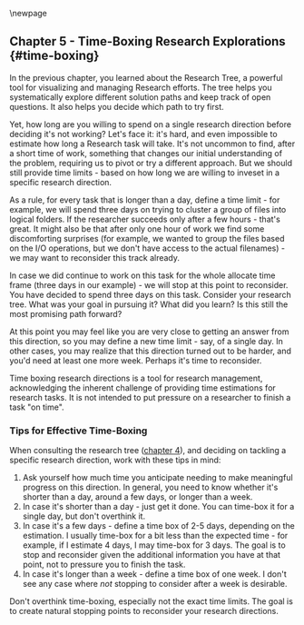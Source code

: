 \newpage

## Chapter 5 - Time-Boxing Research Explorations {#time-boxing}

In the previous chapter, you learned about the Research Tree, a powerful tool for visualizing and managing Research efforts. The tree helps you systematically explore different solution paths and keep track of open questions. It also helps you decide which path to try first.

Yet, how long are you willing to spend on a single research direction before deciding it's not working? Let's face it: it's hard, and even impossible to estimate how long a Research task will take. It's not uncommon to find, after a short time of work, something that changes our initial understanding of the problem, requiring us to pivot or try a different approach. But we should still provide time limits - based on how long we are willing to inveset in a specific research direction.

As a rule, for every task that is longer than a day, define a time limit - for example, we will spend three days on trying to cluster a group of files into logical folders. If the researcher succeeds only after a few hours - that's great. It might also be that after only one hour of work we find some discomforting surprises (for example, we wanted to group the files based on the I/O operations, but we don't have access to the actual filenames) - we may want to reconsider this track already.

In case we did continue to work on this task for the whole allocate time frame (three days in our example) - we will stop at this point to reconsider. You have decided to spend three days on this task. Consider your research tree. What was your goal in pursuing it? What did you learn? Is this still the most promising path forward?

At this point you may feel like you are very close to getting an answer from this direction, so you may define a new time limit - say, of a single day. In other cases, you may realize that this direction turned out to be harder, and you'd need at least one more week. Perhaps it's time to reconsider.

Time boxing research directions is a tool for research management, acknowledging the inherent challenge of providing time estimations for research tasks. It is not intended to put pressure on a researcher to finish a task "on time".

### Tips for Effective Time-Boxing

When consulting the research tree ([chapter 4](#the-research-tree)), and deciding on tackling a specific research direction, work with these tips in mind:

1. Ask yourself how much time you anticipate needing to make meaningful progress on this direction. In general, you need to know whether it's shorter than a day, around a few days, or longer than a week.
2. In case it's shorter than a day - just get it done. You can time-box it for a single day, but don't overthink it.
3. In case it's a few days - define a time box of 2-5 days, depending on the estimation. I usually time-box for a bit less than the expected time - for example, if I estimate 4 days, I may time-box for 3 days. The goal is to stop and reconsider given the additional information you have at that point, not to pressure you to finish the task.
4. In case it's longer than a week - define a time box of one week. I don't see any case where *not* stopping to consider after a week is desirable.

Don't overthink time-boxing, especially not the exact time limits. The goal is to create natural stopping points to reconsider your research directions.
